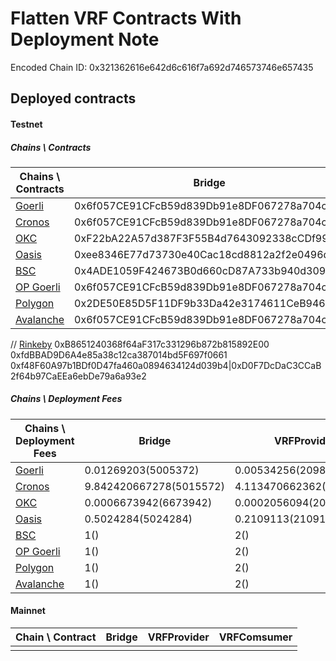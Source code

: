 # Flatten VRF Contracts With Deployment Note

  Encoded Chain ID: 0x321362616e642d6c616f7a692d746573746e657435

## Deployed contracts

#### Testnet

##### Chains \ Contracts

|Chains \ Contracts |Bridge|VRFProvider|VRFComsumer|VRFLens|
|-----------------|------------------------------------------|------------------------------------------|------------------------------------------|------------------------------------------|
|[Goerli](https://goerli.etherscan.io)          |0x6f057CE91CFcB59d839Db91e8DF067278a704cb8|0xF1F3554b6f46D8f172c89836FBeD1ea8551eabad|0x6aFCBD05f4718B994a290cfF03547DDFFcd74E08|0x6e876b4Ed458af275Eb049a3f89BF0909618d154|
|[Cronos](https://testnet.cronoscan.com)           |0x6f057CE91CFcB59d839Db91e8DF067278a704cb8|0xE2f7Cf77DF70af8e92FF69B8Ffc92585C307a358|0x6aFCBD05f4718B994a290cfF03547DDFFcd74E08|0xdcFA1244c37262441AA7caF9893fdD99dB101E2A|
|[OKC](https://www.oklink.com/en/okc-test)              |0xF22bA22A57d387F3F55B4d7643092338cCDf99D5|0x6afcbd05f4718b994a290cff03547ddffcd74e08|0xbf59aA508bABFA3B112553E05b45dcdB21997891|0xB8651240368f64aF317c331296b872b815892E00|
|[Oasis](https://testnet.explorer.emerald.oasis.dev)            |0xee8346E77d73730e40Cac18cd8812a2f2e0496de|0x4ADE1059F424673B0d660cD87A733b940d309bcF|0x74865F64aCaF86cD8dfa0c185bE177085106C91a|0x7f38DF2403c0E767662B5ABB09e4c86A8FDD1869|
|[BSC](https://testnet.bscscan.com)              |0x4ADE1059F424673B0d660cD87A733b940d309bcF|0x74865F64aCaF86cD8dfa0c185bE177085106C91a|0x7f38DF2403c0E767662B5ABB09e4c86A8FDD1869|0x7c3D5a83a335CED7b6b6beaa959DaD416ae88f27|
|[OP Goerli](https://goerli-optimism.etherscan.io) |0x6f057CE91CFcB59d839Db91e8DF067278a704cb8|0xF1F3554b6f46D8f172c89836FBeD1ea8551eabad|0xE2f7Cf77DF70af8e92FF69B8Ffc92585C307a358|0x3ffBc08b878D489fec0c80fa65C9B3933B361764|
|[Polygon](https://mumbai.polygonscan.com) |0x2DE50E85D5F11DF9b33Da42e3174611CeB9461d9|0x0173cE38C64Be34e7f23f39346c2D9AF5d9743FB|0xFb4d5252ca8FAFaE3Fe8718a9eE8bcF72266589F|0x14919325f2d97a05d146b7b4c9374b265e722f00|
|[Avalanche](https://testnet.snowtrace.io)  |0x6f057CE91CFcB59d839Db91e8DF067278a704cb8|0xF1F3554b6f46D8f172c89836FBeD1ea8551eabad|0xE2f7Cf77DF70af8e92FF69B8Ffc92585C307a358|0x3ffBc08b878D489fec0c80fa65C9B3933B361764|

// [Rinkeby](https://rinkeby.etherscan.io)          0xB8651240368f64aF317c331296b872b815892E00 0xfdBBAD9D6A4e85a38c12ca387014bd5F697f0661 0xf48F60A97b1BDf0D47fa460a0894634124d039b4|0xD0F7DcDaC3CCaB2f64b97CaEEa6ebDe79a6a93e2

##### Chains \ Deployment Fees

|Chains \ Deployment Fees                            |Bridge|VRFProvider|VRFComsumer|VRFLens| Total|
|----------------------------------------------------|------|----------|------------|-------|------|
|[Goerli](https://goerli.etherscan.io)               |0.01269203(5005372)|0.00534256(2098073)|0.00124479(490987)|0.00175182(689337)|0.0210312(8283769)|
|[Cronos](https://testnet.cronoscan.com)             |9.842420667278(5015572)|4.113470662362(2096173)|0.965068065368(491787)|1.354661490476(690937)|16.275620885484(8294469)|
|[OKC](https://www.oklink.com/en/okc-test)           |0.0006673942(6673942)|0.0002056094(2056094)|0.0000489687(489687)|0.0000686737(686737)|0.000990646(9906460)|
|[Oasis](https://testnet.explorer.emerald.oasis.dev) |0.5024284(5024284)|0.2109113(2109113)|0.0494199(494199)|0.069344(693440)|0.8321036(8321036)|
|[BSC](https://testnet.bscscan.com)                  |1()|2()|3()|4()|5()|
|[OP Goerli](https://goerli-optimism.etherscan.io)   |1()|2()|3()|4()|5()|
|[Polygon](https://mumbai.polygonscan.com)           |1()|2()|3()|4()|5()|
|[Avalanche](https://testnet.snowtrace.io)           |1()|2()|3()|4()|5()|


#### Mainnet

|Chain \ Contract |Bridge|VRFProvider|VRFComsumer|
|-----------------|------|-----------|-----------|
|                 |      |           |           |

